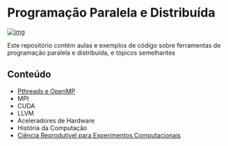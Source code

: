 

# Programação Paralela e Distribuída

[![img](https://img.shields.io/badge/License-CC%20BY%204.0-lightgrey.svg)](http://creativecommons.org/licenses/by/4.0/)

Este  repositório  contém  aulas  e  exemplos de  código  sobre  ferramentas  de
programação paralela e distribuída, e tópicos semelhantes


## Conteúdo

-   [Pthreads e OpenMP](https://phrb.github.io/PPD/lectures/tex/pthreads_omp/index.html)
-   MPI
-   CUDA
-   LLVM
-   Aceleradores de Hardware
-   História da Computação
-   [Ciência Reprodutível para Experimentos Computacionais](lectures/org/reprodutibilidade/docs/index.html)
